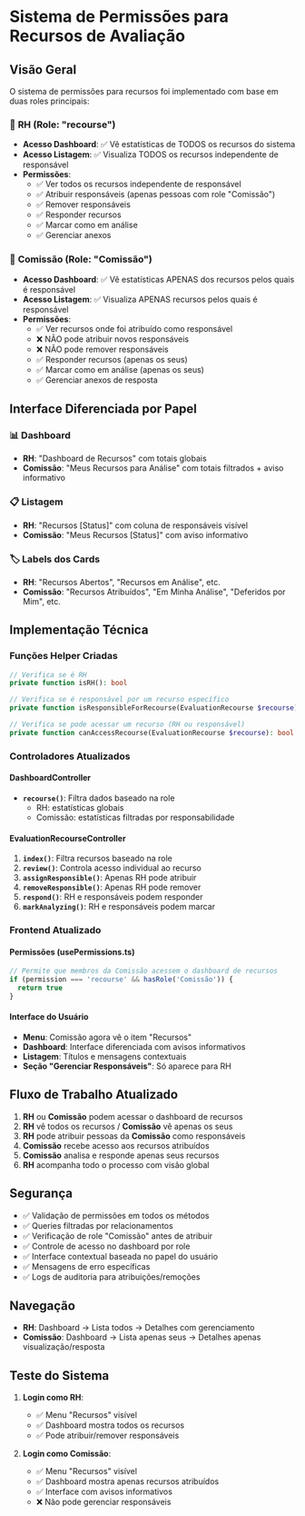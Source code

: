 # Sistema de Permissões para Recursos de Avaliação

## Visão Geral

O sistema de permissões para recursos foi implementado com base em duas roles principais:

### 🔑 **RH (Role: "recourse")**
- **Acesso Dashboard**: ✅ Vê estatísticas de TODOS os recursos do sistema
- **Acesso Listagem**: ✅ Visualiza TODOS os recursos independente de responsável
- **Permissões**:
  - ✅ Ver todos os recursos independente de responsável
  - ✅ Atribuir responsáveis (apenas pessoas com role "Comissão")
  - ✅ Remover responsáveis
  - ✅ Responder recursos
  - ✅ Marcar como em análise
  - ✅ Gerenciar anexos

### 👥 **Comissão (Role: "Comissão")**
- **Acesso Dashboard**: ✅ Vê estatísticas APENAS dos recursos pelos quais é responsável
- **Acesso Listagem**: ✅ Visualiza APENAS recursos pelos quais é responsável
- **Permissões**:
  - ✅ Ver recursos onde foi atribuído como responsável
  - ❌ NÃO pode atribuir novos responsáveis
  - ❌ NÃO pode remover responsáveis
  - ✅ Responder recursos (apenas os seus)
  - ✅ Marcar como em análise (apenas os seus)
  - ✅ Gerenciar anexos de resposta

## Interface Diferenciada por Papel

### 📊 **Dashboard**
- **RH**: "Dashboard de Recursos" com totais globais
- **Comissão**: "Meus Recursos para Análise" com totais filtrados + aviso informativo

### 📋 **Listagem**
- **RH**: "Recursos [Status]" com coluna de responsáveis visível
- **Comissão**: "Meus Recursos [Status]" com aviso informativo

### 🏷️ **Labels dos Cards**
- **RH**: "Recursos Abertos", "Recursos em Análise", etc.
- **Comissão**: "Recursos Atribuídos", "Em Minha Análise", "Deferidos por Mim", etc.

## Implementação Técnica

### Funções Helper Criadas

```php
// Verifica se é RH
private function isRH(): bool

// Verifica se é responsável por um recurso específico
private function isResponsibleForRecourse(EvaluationRecourse $recourse): bool

// Verifica se pode acessar um recurso (RH ou responsável)
private function canAccessRecourse(EvaluationRecourse $recourse): bool
```

### Controladores Atualizados

#### DashboardController
- **`recourse()`**: Filtra dados baseado na role
  - RH: estatísticas globais
  - Comissão: estatísticas filtradas por responsabilidade

#### EvaluationRecourseController
1. **`index()`**: Filtra recursos baseado na role
2. **`review()`**: Controla acesso individual ao recurso
3. **`assignResponsible()`**: Apenas RH pode atribuir
4. **`removeResponsible()`**: Apenas RH pode remover
5. **`respond()`**: RH e responsáveis podem responder
6. **`markAnalyzing()`**: RH e responsáveis podem marcar

### Frontend Atualizado

#### Permissões (usePermissions.ts)
```typescript
// Permite que membros da Comissão acessem o dashboard de recursos
if (permission === 'recourse' && hasRole('Comissão')) {
  return true
}
```

#### Interface do Usuário
- **Menu**: Comissão agora vê o item "Recursos"
- **Dashboard**: Interface diferenciada com avisos informativos
- **Listagem**: Títulos e mensagens contextuais
- **Seção "Gerenciar Responsáveis"**: Só aparece para RH

## Fluxo de Trabalho Atualizado

1. **RH** ou **Comissão** podem acessar o dashboard de recursos
2. **RH** vê todos os recursos / **Comissão** vê apenas os seus
3. **RH** pode atribuir pessoas da **Comissão** como responsáveis
4. **Comissão** recebe acesso aos recursos atribuídos
5. **Comissão** analisa e responde apenas seus recursos
6. **RH** acompanha todo o processo com visão global

## Segurança

- ✅ Validação de permissões em todos os métodos
- ✅ Queries filtradas por relacionamentos
- ✅ Verificação de role "Comissão" antes de atribuir
- ✅ Controle de acesso no dashboard por role
- ✅ Interface contextual baseada no papel do usuário
- ✅ Mensagens de erro específicas
- ✅ Logs de auditoria para atribuições/remoções

## Navegação

- **RH**: Dashboard → Lista todos → Detalhes com gerenciamento
- **Comissão**: Dashboard → Lista apenas seus → Detalhes apenas visualização/resposta

## Teste do Sistema

1. **Login como RH**:
   - ✅ Menu "Recursos" visível
   - ✅ Dashboard mostra todos os recursos
   - ✅ Pode atribuir/remover responsáveis

2. **Login como Comissão**:
   - ✅ Menu "Recursos" visível
   - ✅ Dashboard mostra apenas recursos atribuídos
   - ✅ Interface com avisos informativos
   - ❌ Não pode gerenciar responsáveis
